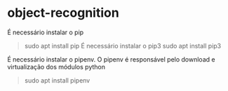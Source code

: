 # object-recognition

É necessário instalar o pip
> sudo apt install pip 
É necessário instalar o pip3
> sudo apt install pip3

É necessário instalar o pipenv. O pipenv é responsável pelo download e virtualização dos módulos python
> sudo apt install pipenv
